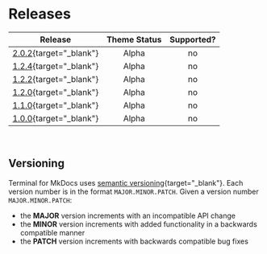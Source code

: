 # Releases




|         Release          | Theme Status | Supported? |
| :----------------------: | :----------: | :--------: |
| [2.0.2]{target="_blank"} |    Alpha     |     no     |
| [1.2.4]{target="_blank"} |    Alpha     |     no     |
| [1.2.2]{target="_blank"} |    Alpha     |     no     |
| [1.2.0]{target="_blank"} |    Alpha     |     no     |
| [1.1.0]{target="_blank"} |    Alpha     |     no     |
| [1.0.0]{target="_blank"} |    Alpha     |     no     |

<br>

  [1.0.0]: https://github.com/ntno/mkdocs-terminal/releases/tag/1.0.0
  [1.1.0]: https://github.com/ntno/mkdocs-terminal/releases/tag/1.1.0
  [1.2.0]: https://github.com/ntno/mkdocs-terminal/releases/tag/1.2.0
  [1.2.2]: https://github.com/ntno/mkdocs-terminal/releases/tag/1.2.2
  [1.2.4]: https://github.com/ntno/mkdocs-terminal/releases/tag/1.2.4
  [2.0.2]: https://github.com/ntno/mkdocs-terminal/releases/tag/2.0.2


## Versioning

Terminal for MkDocs uses [semantic versioning]{target="_blank"}.  Each version number is in the format `MAJOR.MINOR.PATCH`.  Given a version number `MAJOR.MINOR.PATCH`:

- the **MAJOR** version increments with an incompatible API change
- the **MINOR** version increments with added functionality in a backwards compatible manner
- the **PATCH** version increments with backwards compatible bug fixes

[semantic versioning]: https://semver.org/#semantic-versioning-200